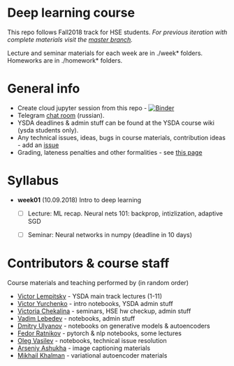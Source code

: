 # Deep learning course

This repo follows Fall2018 track for HSE students. _For previous iteration with complete materials visit the [master branch](https://github.com/yandexdataschool/Practical_DL/tree/master)._

Lecture and seminar materials for each week are in ./week* folders. Homeworks are in ./homework* folders.

# General info
* Create cloud jupyter session from this repo - [![Binder](https://mybinder.org/badge.svg)](https://mybinder.org/v2/gh/yandexdataschool/Practical_DL/fall18)
* Telegram [chat room](https://t.me/joinchat/CDFcMRAejIXa650BD7-mbA) (russian).
* YSDA deadlines & admin stuff can be found at the YSDA course wiki (ysda students only).
* Any technical issues, ideas, bugs in course materials, contribution ideas - add an [issue](https://github.com/yandexdataschool/practical_dl/issues)
* Grading, lateness penalties and other formalities - see [this page](https://github.com/yandexdataschool/Practical_DL/wiki/Homeworks-and-grading-(HSE))


# Syllabus
- __week01__ (10.09.2018) Intro to deep learning
  - [ ] Lecture: ML recap. Neural nets 101: backprop, intizlization, adaptive SGD
  - [ ] Seminar: Neural networks in numpy (deadline in 10 days)

   

# Contributors & course staff
Course materials and teaching performed by (in random order)
- [Victor Lempitsky](http://sites.skoltech.ru/compvision/members/vilem/) - YSDA main track lectures (1-11)
- [Victor Yurchenko](https://github.com/simflin) - intro notebooks, YSDA admin stuff
- [Victoria Chekalina](http://github.com/sayankotor) - seminars, HSE hw checkup, admin stuff
- [Vadim Lebedev](https://github.com/vadim-v-lebedev) - notebooks, admin stuff
- [Dmitry Ulyanov](https://github.com/DmitryUlyanov) - notebooks on generative models & autoencoders
- [Fedor Ratnikov](https://github.com/justheuristic/) - pytorch & nlp notebooks, some lectures
- [Oleg Vasilev](https://github.com/Omrigan) - notebooks, technical issue resolution
- [Arseniy Ashukha](https://github.com/ars-ashuha) - image captioning materials
- [Mikhail Khalman](https://github.com/mihaha) - variational autoencoder materials

